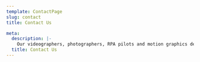 ```yaml
---
template: ContactPage
slug: contact
title: Contact Us

meta:
  description: |-
    Our videographers, photographers, RPA pilots and motion graphics designers take a new school approach to all of the videos we create and are constantly adding to our vast array of professional film production gear to make all of our videos stand out.
  title: Contact Us
---
```

